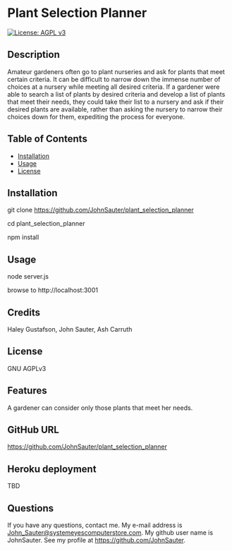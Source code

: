 # Plant Selection Planner
[![License: AGPL v3](https://img.shields.io/badge/License-AGPL_v3-blue.svg)](https://www.gnu.org/licenses/agpl-3.0)
## Description

Amateur gardeners often go to plant nurseries and ask for plants that meet 
certain criteria. It can be difficult to narrow down the immense number 
of choices at a nursery while meeting all desired criteria. 
If a gardener were able to search a list of plants by desired criteria 
and develop a list of plants that meet their needs, 
they could take their list to a nursery and ask if their desired plants 
are available, rather than asking the nursery to narrow their choices down 
for them, expediting the process for everyone.

## Table of Contents

- [Installation](#installation)
- [Usage](#usage)
- [License](#license)

## Installation

git clone https://github.com/JohnSauter/plant_selection_planner

cd plant_selection_planner

npm install

## Usage

node server.js

browse to http://localhost:3001

## Credits

Haley Gustafson, John Sauter, Ash Carruth

## License
GNU AGPLv3

## Features
A gardener can consider only those plants that meet her needs.

## GitHub URL

https://github.com/JohnSauter/plant_selection_planner

## Heroku deployment

TBD

## Questions

If you have any questions, contact me.
My e-mail address is John_Sauter@systemeyescomputerstore.com.
My github user name is JohnSauter.  See my profile at
https://github.com/JohnSauter.

